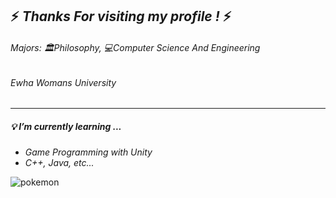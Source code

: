## :zap: *Thanks For visiting my profile !* :zap:
###### *Majors: 🏛️Philosophy, 💻Computer Science And Engineering*
###### *Ewha Womans University*
___

##### :bulb: I’m currently learning ...
* *Game Programming with Unity*
* *C++, Java, etc...*

 ![pokemon](https://github.com/ZoroZuro1/ZoroZuro1/assets/94626295/66ccb987-8a4d-4551-91af-020865bc21cc)


<!--
**ZoroZuro1/ZoroZuro1** is a ✨ _special_ ✨ repository because its `README.md` (this file) appears on your GitHub profile.

Here are some ideas to get you started:

- 🔭 I’m currently working on ...
- 🌱 I’m currently learning ...
- 👯 I’m looking to collaborate on ...
- 🤔 I’m looking for help with ...
- 💬 Ask me about ...
- 📫 How to reach me: ...
- 😄 Pronouns: ...
- ⚡ Fun fact: ...
-->

